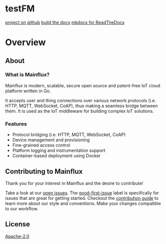 # testFM

[project on github](https://github.com/francmarx/testFM)
[build the docs](https://readthedocs.org/projects/testfm2/)
[mkdocs for ReadTheDocs](https://testfm2.readthedocs.io/)

# Overview

## About

### What is Mainflux?

Mainflux is modern, scalable, secure open source and patent-free IoT cloud platform written in Go.

It accepts user and thing connections over various network protocols (i.e. HTTP,
MQTT, WebSocket, CoAP), thus making a seamless bridge between them. It is used as the IoT middleware
for building complex IoT solutions.

### Features

- Protocol bridging (i.e. HTTP, MQTT, WebSocket, CoAP)
- Device management and provisioning
- Fine-grained access control
- Platform logging and instrumentation support
- Container-based deployment using Docker

## Contributing to Mainflux

Thank you for your interest in Mainflux and the desire to contribute!

Take a look at our [open issues](https://github.com/mainflux/docs/issues). The [good-first-issue](https://github.com/mainflux/mainflux/labels/good-first-issue) label is specifically for issues that are great for getting started.
Checkout the [contribution guide](https://github.com/mainflux/mainflux/blob/master/CONTRIBUTING.md) to learn more about our style and conventions.
Make your changes compatible to our workflow.

## License
[Apache-2.0](https://github.com/mainflux/mainflux/blob/master/LICENSE)
